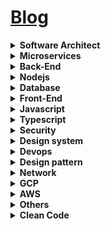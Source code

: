 <h1><a href="https://tamnk74.github.io/blog/">Blog</a></h1>

<details><summary><b>Software Architect</b></summary>
<p>
</p>
</details>

<details><summary><b>Microservices</b></summary>
<p>
  
  ## Microservice pattern
  
<ul>
  <li><a href="https://tamnk74.github.io/blog/microservices/cqrs-patterns.html">CQRS pattern</a></li>
  <li><a href="https://tamnk74.github.io/blog/microservices/saga-pattern.html">Saga pattern</a></li>
</ul>
</p>
</details>




<details><summary><b>Back-End</b></summary>
<p>
</p>
</details>


<details><summary><b>Nodejs</b></summary>
<p>
</p>
</details>

<details><summary><b>Database</b></summary>
<p>

<ul>
  <li><a href="https://tamnk74.github.io/blog/database/dbms_architecture_overview.html">DBMS architecture overview</a></li>
</ul>
</p>
</details>




<details><summary><b>Front-End</b></summary>
<p>
<ul>
  <li><a href="https://github.com/bradtraversy/design-resources-for-developers">design-resources-for-developers</a></li>
  <li><a href="https://github.com/goabstract/Awesome-Design-Tools">Awesome-Design-Tools</a></li>
  <li><a href="https://github.com/bradtraversy/design-resources-for-developers">design-resources-for-developers</a></li>
</ul>
  
### UI lib

<ul>
  <li><a href="https://www.uidesigndaily.com">UI Design Daily</a></li>
</ul>
</p>

<details><summary><b>Html CSS</b></summary>
<p>

<ul>
  <li><a href="https://tamnk74.github.io/blog/html_css/flexbox.html">Flexbox 1</a></li>
  <li><a href="https://tamnk74.github.io/blog/html_css/index.html">Image - srcset</a></li>
  <li><a href="https://tamnk74.github.io/blog/html_css/sticky.html">Sticky</a></li>
  <li><a href="https://tamnk74.github.io/blog/html_css/sticky2.html">Sticky 2</a></li>
  <li><a href="https://tamnk74.github.io/blog/html_css/sticky3.html">Sticky 3</a></li>
  <li><a href="https://app.bigdevsoon.me/challenges">Frontend challenges</a></li>
</ul>
  
</p>
</details>

</details>



<details><summary><b>Javascript</b></summary>
<p>
</p>
</details>

<details><summary><b>Typescript</b></summary>
<p>
</p>
</details>


<details><summary><b>Security</b></summary>
<p>

<ul>
<li><a href="https://snyk.io/blog/owasp-top-10-proactive-controls-2020">OWASP Top 10 proactive controls</a></li>
</ul>
</p>
</details>

<details><summary><b>Design system</b></summary>
<p>
  
### Design system
<ul>
<li><a href="https://github.com/karanpratapsingh/system-design">System design</a></li>
<li><a href="https://github.com/ByteByteGoHq/system-design-101">System design 101</a></li>
<li><a href="https://github.com/InterviewReady/system-design-resources">System design Resource</a></li>
<li><a href="https://github.com/donnemartin/system-design-primer">System design primer</a></li>
<li><a href="https://github.com/mehdihadeli/awesome-software-architecture">Awesome software architecture</a></li>
<li><a href="https://github.com/arpit20adlakha/Data-Structure-Algorithms-LLD-HLD">Data-Structure-Algorithms-LLD-HLD</a></li>
</ul>

</p>
</details>

<details><summary><b>Devops</b></summary>
<p>
</p>
</details>

<details><summary><b>Design pattern</b></summary>
<p>
  <ul>
    <li><a href="https://github.com/kamranahmedse/design-patterns-for-humans">Desgin pattern for human</a></li>
  </ul>
</p>
</details>

<details><summary><b>Network</b></summary>
<p>
</p>
</details>

<details><summary><b>GCP</b></summary>
<p>
</p>
</details>


<details><summary><b>AWS</b></summary>
<p>
</p>
</details>

<details><summary><b>Others</b></summary>
<p>
  <ul>
    <li><a href="https://github.com/sdmg15/Best-websites-a-programmer-should-visit">Best-websites-a-programmer-should-visit</a></li>
  </ul>

  
</p>
</details>

<details><summary><b>Clean Code</b></summary>
<p>
</p>
</details>
